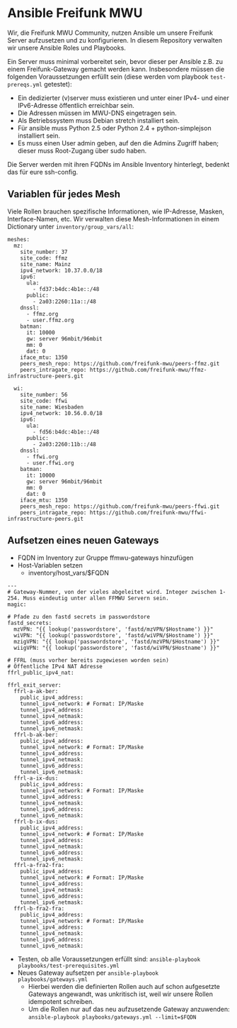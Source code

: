 # Ansible Freifunk MWU

Wir, die Freifunk MWU Community, nutzen Ansible um unsere Freifunk Server aufzusetzen und zu konfigurieren. In
diesem Repository verwalten wir unsere Ansible Roles und Playbooks.

Ein Server muss minimal vorbereitet sein, bevor dieser per Ansible z.B. zu einem Freifunk-Gateway gemacht werden 
kann. Insbesondere müssen die folgenden Voraussetzungen erfüllt sein (diese werden vom playbook `test-prereqs.yml` getestet):

- Ein dedizierter (v)server muss existieren und unter einer IPv4- und einer IPv6-Adresse öffentlich erreichbar sein.
- Die Adressen müssen im MWU-DNS eingetragen sein.
- Als Betriebssystem muss Debian stretch installiert sein.
- Für ansible muss Python 2.5 oder Python 2.4 + python-simplejson installiert sein.
- Es muss einen User admin geben, auf den die Admins Zugriff haben; dieser muss Root-Zugang über sudo haben.

Die Server werden mit ihren FQDNs im Ansible Inventory hinterlegt, bedenkt das für eure ssh-config.

## Variablen für jedes Mesh

Viele Rollen brauchen spezifische Informationen, wie IP-Adresse, Masken, Interface-Namen, etc.
Wir verwalten diese Mesh-Informationen in einem Dictionary unter `inventory/group_vars/all`:

```
meshes:
  mz:
    site_number: 37
    site_code: ffmz
    site_name: Mainz
    ipv4_network: 10.37.0.0/18
    ipv6:
      ula:
        - fd37:b4dc:4b1e::/48
      public:
        - 2a03:2260:11a::/48
    dnssl:
      - ffmz.org
      - user.ffmz.org
    batman:
      it: 10000
      gw: server 96mbit/96mbit
      mm: 0
      dat: 0
    iface_mtu: 1350
    peers_mesh_repo: https://github.com/freifunk-mwu/peers-ffmz.git
    peers_intragate_repo: https://github.com/freifunk-mwu/ffmz-infrastructure-peers.git

  wi:
    site_number: 56
    site_code: ffwi
    site_name: Wiesbaden
    ipv4_network: 10.56.0.0/18
    ipv6:
      ula:
        - fd56:b4dc:4b1e::/48
      public:
        - 2a03:2260:11b::/48
    dnssl:
      - ffwi.org
      - user.ffwi.org
    batman:
      it: 10000
      gw: server 96mbit/96mbit
      mm: 0
      dat: 0
    iface_mtu: 1350
    peers_mesh_repo: https://github.com/freifunk-mwu/peers-ffwi.git
    peers_intragate_repo: https://github.com/freifunk-mwu/ffwi-infrastructure-peers.git
```


## Aufsetzen eines neuen Gateways

- FQDN im Inventory zur Gruppe ffmwu-gateways hinzufügen
- Host-Variablen setzen
  - inventory/host_vars/$FQDN

```
---
# Gateway-Nummer, von der vieles abgeleitet wird. Integer zwischen 1-254. Muss eindeutig unter allen FFMWU Servern sein.
magic: 

# Pfade zu den fastd secrets im passwordstore
fastd_secrets:
  mzVPN: "{{ lookup('passwordstore', 'fastd/mzVPN/$Hostname') }}"
  wiVPN: "{{ lookup('passwordstore', 'fastd/wiVPN/$Hostname') }}"
  mzigVPN: "{{ lookup('passwordstore', 'fastd/mzVPN/$Hostname') }}"
  wiigVPN: "{{ lookup('passwordstore', 'fastd/wiVPN/$Hostname') }}"

# FFRL (muss vorher bereits zugewiesen worden sein)
# Öffentliche IPv4 NAT Adresse
ffrl_public_ipv4_nat:

ffrl_exit_server:
  ffrl-a-ak-ber:
    public_ipv4_address: 
    tunnel_ipv4_network: # Format: IP/Maske
    tunnel_ipv4_address: 
    tunnel_ipv4_netmask: 
    tunnel_ipv6_address: 
    tunnel_ipv6_netmask: 
  ffrl-b-ak-ber:
    public_ipv4_address: 
    tunnel_ipv4_network: # Format: IP/Maske
    tunnel_ipv4_address: 
    tunnel_ipv4_netmask: 
    tunnel_ipv6_address: 
    tunnel_ipv6_netmask: 
  ffrl-a-ix-dus:
    public_ipv4_address: 
    tunnel_ipv4_network: # Format: IP/Maske
    tunnel_ipv4_address: 
    tunnel_ipv4_netmask: 
    tunnel_ipv6_address: 
    tunnel_ipv6_netmask: 
  ffrl-b-ix-dus:
    public_ipv4_address: 
    tunnel_ipv4_network: # Format: IP/Maske
    tunnel_ipv4_address: 
    tunnel_ipv4_netmask: 
    tunnel_ipv6_address: 
    tunnel_ipv6_netmask: 
  ffrl-a-fra2-fra:
    public_ipv4_address: 
    tunnel_ipv4_network: # Format: IP/Maske
    tunnel_ipv4_address: 
    tunnel_ipv4_netmask: 
    tunnel_ipv6_address: 
    tunnel_ipv6_netmask: 
  ffrl-b-fra2-fra:
    public_ipv4_address: 
    tunnel_ipv4_network: # Format: IP/Maske
    tunnel_ipv4_address: 
    tunnel_ipv4_netmask: 
    tunnel_ipv6_address: 
    tunnel_ipv6_netmask: 

```
- Testen, ob alle Voraussetzungen erfüllt sind: `ansible-playbook playbooks/test-prerequisites.yml`
- Neues Gateway aufsetzen per `ansible-playbook playbooks/gateways.yml`
  - Hierbei werden die definierten Rollen auch auf schon aufgesetzte Gateways angewandt, was unkritisch ist, weil wir unsere Rollen idempotent schreiben.
  - Um die Rollen nur auf das neu aufzusetzende Gateway anzuwenden: `ansible-playbook playbooks/gateways.yml --limit=$FQDN`
